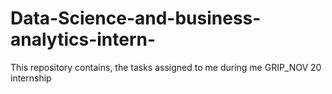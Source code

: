 # Data-Science-and-business-analytics-intern-
This repository contains, the tasks assigned to me during me GRIP_NOV 20 internship
